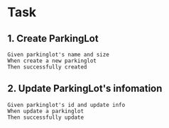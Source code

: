 # Task
## 1. Create ParkingLot
```
Given parkinglot's name and size
When create a new parkinglot
Then successfully created
```

## 2. Update ParkingLot's infomation
```
Given parkinglot's id and update info
When update a parkinglot
Then successfully update
```